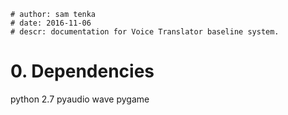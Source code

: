     # author: sam tenka
    # date: 2016-11-06
    # descr: documentation for Voice Translator baseline system.

# 0. Dependencies

python 2.7
pyaudio
wave
pygame
